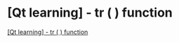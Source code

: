 # [Qt learning] - tr ( ) function
[[Qt learning] - tr ( ) function](https://aiwithcloud.com/2022/09/15/qt_learning___tr___function/)